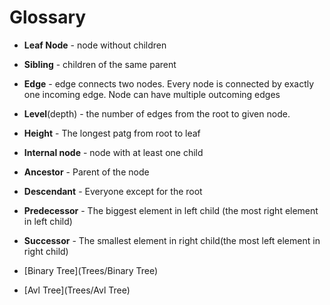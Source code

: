 # Glossary

- **Leaf Node** - node without children
- **Sibling** - children of the same parent
- **Edge** - edge connects two nodes. Every node is connected by exactly one incoming edge. Node can have multiple outcoming edges
- **Level**(depth) - the number of edges from the root to given node.
- **Height** - The longest patg from root to leaf
- **Internal node** - node with at least one child
- **Ancestor** - Parent of the node
- **Descendant** - Everyone except for the root
- **Predecessor** - The biggest element in left child (the most right element in left child)
- **Successor** - The smallest element in right child(the most left element in right child)


- [Binary Tree](Trees/Binary Tree)
- [Avl Tree](Trees/Avl Tree)

